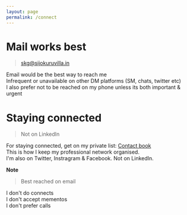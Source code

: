 ```yaml
---
layout: page
permalink: /connect
---
```


# Mail works best

> skg@sijokuruvilla.in

Email would be the best way to reach me  <br>
Infrequent or unavailable on other DM platforms (SM, chats, twitter etc) <br>
I also prefer not to be reached on my phone unless its both important & urgent <br>

# Staying connected

> Not on LinkedIn

For staying connected, get on my private list: [Contact book](https://www.sijokuruvilla.in/contact) <br>
This is how I keep my professional network organised. <br>
I'm also on Twitter, Instragram & Facebook. Not on LinkedIn. 

**Note**

> Best reached on email 

I don't do connects <br>
I don't accept mementos <br>
I don't prefer calls <br>






